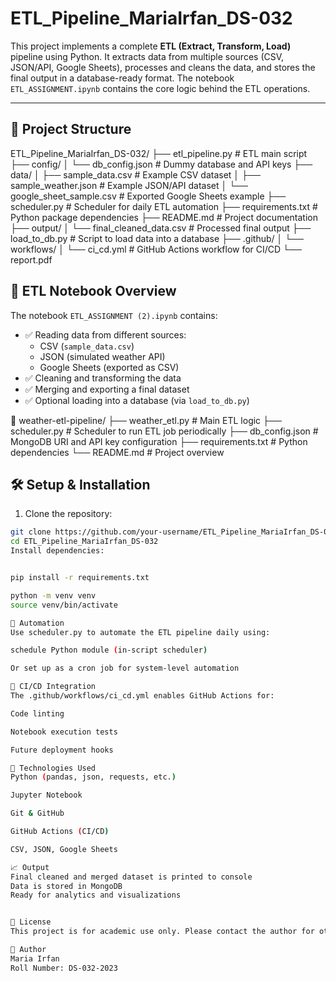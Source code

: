 # ETL_Pipeline_MariaIrfan_DS-032

This project implements a complete **ETL (Extract, Transform, Load)** pipeline using Python. It extracts data from multiple sources (CSV, JSON/API, Google Sheets), processes and cleans the data, and stores the final output in a database-ready format. The notebook `ETL_ASSIGNMENT.ipynb` contains the core logic behind the ETL operations.

---

## 📁 Project Structure

ETL_Pipeline_MariaIrfan_DS-032/ ├── etl_pipeline.py # ETL main script ├── config/ │ └── db_config.json # Dummy database and API keys ├── data/ │ ├── sample_data.csv # Example CSV dataset │ ├── sample_weather.json # Example JSON/API dataset │ └── google_sheet_sample.csv # Exported Google Sheets example ├── scheduler.py # Scheduler for daily ETL automation ├── requirements.txt # Python package dependencies ├── README.md # Project documentation ├── output/ │ └── final_cleaned_data.csv # Processed final output ├── load_to_db.py # Script to load data into a database ├── .github/ │ └── workflows/ │ └── ci_cd.yml # GitHub Actions workflow for CI/CD └── report.pdf


## 🚀 ETL Notebook Overview

The notebook `ETL_ASSIGNMENT (2).ipynb` contains:
- ✅ Reading data from different sources:
  - CSV (`sample_data.csv`)
  - JSON (simulated weather API)
  - Google Sheets (exported as CSV)
- ✅ Cleaning and transforming the data
- ✅ Merging and exporting a final dataset
- ✅ Optional loading into a database (via `load_to_db.py`)

📁 weather-etl-pipeline/
├── weather_etl.py         # Main ETL logic
├── scheduler.py           # Scheduler to run ETL job periodically
├── db_config.json         # MongoDB URI and API key configuration
├── requirements.txt       # Python dependencies
└── README.md              # Project overview

## 🛠️ Setup & Installation

1. Clone the repository:
```bash
git clone https://github.com/your-username/ETL_Pipeline_MariaIrfan_DS-032.git
cd ETL_Pipeline_MariaIrfan_DS-032
Install dependencies:


pip install -r requirements.txt

python -m venv venv
source venv/bin/activate

🔄 Automation
Use scheduler.py to automate the ETL pipeline daily using:

schedule Python module (in-script scheduler)

Or set up as a cron job for system-level automation

🧪 CI/CD Integration
The .github/workflows/ci_cd.yml enables GitHub Actions for:

Code linting

Notebook execution tests

Future deployment hooks

🧰 Technologies Used
Python (pandas, json, requests, etc.)

Jupyter Notebook

Git & GitHub

GitHub Actions (CI/CD)

CSV, JSON, Google Sheets

📈 Output
Final cleaned and merged dataset is printed to console
Data is stored in MongoDB 
Ready for analytics and visualizations


📄 License
This project is for academic use only. Please contact the author for other use cases.

👤 Author
Maria Irfan
Roll Number: DS-032-2023
